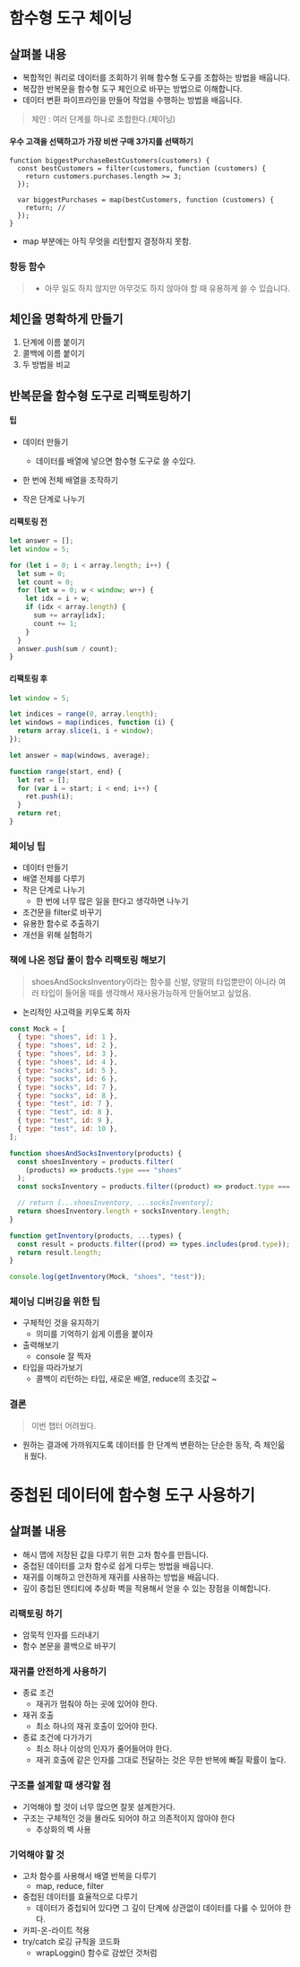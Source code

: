 # 함수형 도구 체이닝

## 살펴볼 내용

- 복합적인 쿼리로 데이터를 조회하기 위해 함수형 도구를 조합하는 방법을 배웁니다.
- 복잡한 반복문을 함수형 도구 체인으로 바꾸는 방법으로 이해합니다.
- 데이터 변환 파이프라인을 만들어 작업을 수행하는 방법을 배웁니다.

> 체인 : 여러 단계를 하나로 조합한다.(체이닝)

#### 우수 고객을 선택하고가 가장 비싼 구매 3가지를 선택하기

```
function biggestPurchaseBestCustomers(customers) {
  const bestCustomers = filter(customers, function (customers) {
    return customers.purchases.length >= 3;
  });

  var biggestPurchases = map(bestCustomers, function (customers) {
    return; //
  });
}

```

- map 부분에는 아직 무엇을 리턴할지 결정하지 못함.

### 항등 함수

> - 아무 일도 하지 않지만 아무것도 하지 않아야 할 때 유용하게 쓸 수 있습니다.

## 체인을 명확하게 만들기

1. 단계에 이름 붙이기
2. 콜백에 이름 붙이기
3. 두 방법을 비교

## 반복문을 함수형 도구로 리팩토링하기

#### 팁

- 데이터 만들기

  - 데이터를 배열에 넣으면 함수형 도구로 쓸 수있다.

- 한 번에 전체 배열을 조작하기
- 작은 단계로 나누기

#### 리팩토링 전

```js
let answer = [];
let window = 5;

for (let i = 0; i < array.length; i++) {
  let sum = 0;
  let count = 0;
  for (let w = 0; w < window; w++) {
    let idx = i + w;
    if (idx < array.length) {
      sum += array[idx];
      count += 1;
    }
  }
  answer.push(sum / count);
}
```

#### 리팩토링 후

```js
let window = 5;

let indices = range(0, array.length);
let windows = map(indices, function (i) {
  return array.slice(i, i + window);
});

let answer = map(windows, average);

function range(start, end) {
  let ret = [];
  for (var i = start; i < end; i++) {
    ret.push(i);
  }
  return ret;
}
```

### 체이닝 팁

- 데이터 만들기
- 배열 전체를 다루기
- 작은 단계로 나누기
  - 한 번에 너무 많은 일을 한다고 생각하면 나누기
- 조건문을 filter로 바꾸기
- 유용한 함수로 추출하기
- 개선을 위해 실험하기

### 책에 나온 정답 풀이 함수 리팩토링 해보기

> shoesAndSocksInventory이라는 함수를 신발, 양말의 타입뿐만이 아니라 여러 타입이 들어올 때를 생각해서 재사용가능하게 만들어보고 싶었음.

- 논리적인 사고력을 키우도록 하자

```js
const Mock = [
  { type: "shoes", id: 1 },
  { type: "shoes", id: 2 },
  { type: "shoes", id: 3 },
  { type: "shoes", id: 4 },
  { type: "socks", id: 5 },
  { type: "socks", id: 6 },
  { type: "socks", id: 7 },
  { type: "socks", id: 8 },
  { type: "test", id: 7 },
  { type: "test", id: 8 },
  { type: "test", id: 9 },
  { type: "test", id: 10 },
];

function shoesAndSocksInventory(products) {
  const shoesInventory = products.filter(
    (products) => products.type === "shoes"
  );
  const socksInventory = products.filter((product) => product.type === "socks");

  // return [...shoesInventory, ...socksInventory];
  return shoesInventory.length + socksInventory.length;
}

function getInventory(products, ...types) {
  const result = products.filter((prod) => types.includes(prod.type));
  return result.length;
}

console.log(getInventory(Mock, "shoes", "test"));
```

### 체이닝 디버깅을 위한 팁

- 구체적인 것을 유지하기
  - 의미를 기억하기 쉽게 이름을 붙이자
- 출력해보기
  - console 잘 찍자
- 타입을 따라가보기
  - 콜백이 리턴하는 타입, 새로운 배열, reduce의 초깃값 ~

### 결론

> 이번 챕터 어려웠다.

- 원하는 결과에 가까워지도록 데이터를 한 단계씩 변환하는 단순한 동작, 즉 체인읇 ㅐ웠다.

# 중첩된 데이터에 함수형 도구 사용하기

## 살펴볼 내용

- 해시 맵에 저장된 값을 다루기 위한 고차 함수를 만듭니다.
- 중첩된 데이터를 고차 함수로 쉽게 다루는 방법을 배웁니다.
- 재귀를 이해하고 안전하게 재귀를 사용하는 방법을 배웁니다.
- 깊이 중첩된 엔티티에 추상화 벽을 적용해서 얻을 수 있는 장점을 이해합니다.

### 리팩토링 하기

- 암묵적 인자를 드러내기
- 함수 본문을 콜백으로 바꾸기

### 재귀를 안전하게 사용하기

- 종료 조건
  - 재귀가 멈춰야 하는 곳에 있어야 한다.
- 재귀 호출
  - 최소 하나의 재귀 호출이 있어야 한다.
- 종료 조건에 다가가기
  - 최소 하나 이상의 인자가 줄어들어야 한다.
  - 재귀 호출에 같은 인자를 그대로 전달하는 것은 무한 반복에 빠질 확률이 높다.

### 구조를 설계할 때 생각할 점

- 기억해야 할 것이 너무 많으면 잘못 설계한거다.
- 구조는 구체적인 것을 몰라도 되어야 하고 의존적이지 않아야 한다
  - 추상화의 벽 사용

### 기억해야 할 것

- 고차 함수를 사용해서 배열 반복을 다루기
  - map, reduce, filter
- 중첩된 데이터를 효율적으로 다루기
  - 데이터가 중첩되어 있다면 그 깊이 단계에 상관없이 데이터를 다룰 수 있어야 한다.
- 카피-온-라이트 적용
- try/catch 로깅 규칙을 코드화
  - wrapLoggin() 함수로 감쌌던 것처럼

